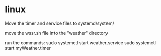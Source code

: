 # linux

Move the timer and service files to systemd/system/

move the wssr.sh file into the "weather" directory

run the commands:
sudo systemctl start weather.service
sudo systemctl start myWeather.timer
